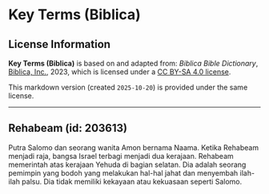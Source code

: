 # Key Terms (Biblica)

## License Information

**Key Terms (Biblica)** is based on and adapted from: _Biblica Bible Dictionary_, [Biblica, Inc.](https://www.biblica.com/), 2023, which is licensed under a [CC BY-SA 4.0 license](https://creativecommons.org/licenses/by-sa/4.0/legalcode.en).

This markdown version (created `2025-10-20`) is provided under the same license.



--------------------------------

## Rehabeam (id: 203613)

Putra Salomo dan seorang wanita Amon bernama Naama. Ketika Rehabeam menjadi raja, bangsa Israel terbagi menjadi dua kerajaan. Rehabeam memerintah atas kerajaan Yehuda di bagian selatan. Dia adalah seorang pemimpin yang bodoh yang melakukan hal\-hal jahat dan menyembah ilah\-ilah palsu. Dia tidak memiliki kekayaan atau kekuasaan seperti Salomo.


